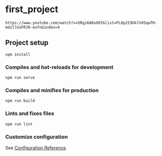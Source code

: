 # first_project
```
https://www.youtube.com/watch?v=5RgiKA0xOOY&list=PL8p2I9GklV45qwTH-mdzllUuFRJO-euYn&index=4
```
## Project setup
```
npm install
```

### Compiles and hot-reloads for development
```
npm run serve
```

### Compiles and minifies for production
```
npm run build
```

### Lints and fixes files
```
npm run lint
```

### Customize configuration
See [Configuration Reference](https://cli.vuejs.org/config/).
